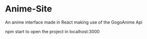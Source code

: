 # Anime-Site
An anime interface made in React making use of the GogoAnime Api

npm start to open the project in localhost:3000
